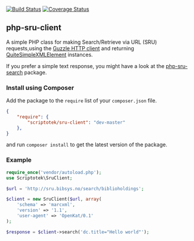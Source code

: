 [![Build Status](https://travis-ci.org/scriptotek/php-sru-client.png?branch=master)](https://travis-ci.org/scriptotek/php-sru-client)
[![Coverage Status](https://coveralls.io/repos/scriptotek/php-sru-client/badge.png?branch=master)](https://coveralls.io/r/scriptotek/php-sru-client?branch=master)

## php-sru-client

A simple PHP class for making Search/Retrieve via URL (SRU) requests,using the 
[Guzzle HTTP client](http://guzzlephp.org/)
and returning 
[QuiteSimpleXMLElement](//github.com/danmichaelo/quitesimplexmlelement) instances.

If you prefer a simple text response, you might have a look at
the [php-sru-search](https://github.com/Zeitschriftendatenbank/php-sru-search) package.

### Install using Composer

Add the package to the `require` list of your `composer.json` file.

```json
{
    "require": {
        "scriptotek/sru-client": "dev-master"
    },
}
``` 

and run `composer install` to get the latest version of the package.

### Example

```php
require_once('vendor/autoload.php');
use Scriptotek\SruClient;

$url = 'http://sru.bibsys.no/search/biblioholdings';

$client = new SruClient($url, array(
    'schema' => 'marcxml',
    'version' => '1.1',
    'user-agent' => 'OpenKat/0.1'
);

$response = $client->search('dc.title="Hello world"');

```
